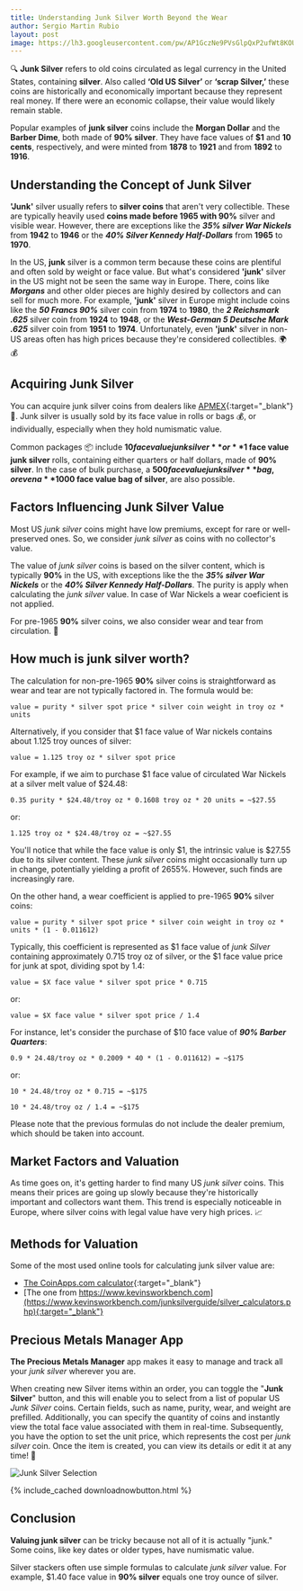 ```yaml
---
title: Understanding Junk Silver Worth Beyond the Wear
author: Sergio Martin Rubio
layout: post
image: https://lh3.googleusercontent.com/pw/AP1GczNe9PVsGlpQxP2ufWt8KOUkWe7ehTthL2I7pEPYJXlLhfeCxFMcMDHwgGE7kM_mJXbJbP2Nj5dBW3sd_mNevsXgpp-QVpO3UxdNvzRAiyuN5-mf3zwF08XLuJfMuTnUUyov5EFv2YXA_u6r2u8-HBS-=w1200-h628-s-no?authuser=1
---
```


🔍 **Junk Silver** refers to old coins circulated as legal currency in the United States, containing **silver**. Also called **‘Old US Silver’** or **‘scrap Silver,’** these coins are historically and economically important because they represent real money. If there were an economic collapse, their value would likely remain stable.

Popular examples of **junk silver** coins include the **Morgan Dollar** and the **Barber Dime**, both made of **90% silver**. They have face values of **$1** and **10 cents**, respectively, and were minted from **1878** to **1921** and from **1892** to **1916**.

## Understanding the Concept of Junk Silver

**'Junk'** silver usually refers to **silver coins** that aren't very collectible. These are typically heavily used **coins made before 1965 with 90%** silver and visible wear. However, there are exceptions like the ***35% silver War Nickels*** from **1942** to **1946** or the ***40% Silver Kennedy Half-Dollars*** from **1965** to **1970**.

In the US, **junk** silver is a common term because these coins are plentiful and often sold by weight or face value. But what's considered **'junk'** silver in the US might not be seen the same way in Europe. There, coins like ***Morgans*** and other older pieces are highly desired by collectors and can sell for much more. For example, **'junk'** silver in Europe might include coins like the ***50 Francs 90%*** silver coin from **1974** to **1980**, the ***2 Reichsmark .625*** silver coin from **1924** to **1948**, or the ***West-German 5 Deutsche Mark .625*** silver coin from **1951** to **1974**. Unfortunately, even **'junk'** silver in non-US areas often has high prices because they're considered collectibles. 🌍💰

## Acquiring Junk Silver

You can acquire junk silver coins from dealers like [APMEX](https://www.apmex.com/category/25800/junk-silver-coins-35-40-90-silver){:target="_blank"} 🛒. Junk silver is usually sold by its face value in rolls or bags 💰, or individually, especially when they hold numismatic value.

Common packages 📦 include **$10 face value junk silver** or **$1 face value junk silver** rolls, containing either quarters or half dollars, made of **90% silver**. In the case of bulk purchase, a **$500 face value junk silver** bag, or even a **$1000 face value bag of silver**, are also possible.

## Factors Influencing Junk Silver Value

Most US *junk silver* coins might have low premiums, except for rare or well-preserved ones. So, we consider *junk silver* as coins with no collector's value.

The value of *junk silver* coins is based on the silver content, which is typically **90%** in the US, with exceptions like the the ***35% silver War Nickels*** or the ***40% Silver Kennedy Half-Dollars***. The purity is apply when calculating the *junk silver* value. In case of War Nickels a wear coeficient is not applied.

For pre-1965 **90%** silver coins, we also consider wear and tear from circulation. 🔄

## How much is junk silver worth?

The calculation for non-pre-1965 **90%** silver coins is straightforward as wear and tear are not typically factored in. The formula would be:

```
value = purity * silver spot price * silver coin weight in troy oz * units
```

Alternatively, if you consider that $1 face value of War nickels contains about 1.125 troy ounces of silver:

```
value = 1.125 troy oz * silver spot price
```

For example, if we aim to purchase $1 face value of circulated War Nickels at a silver melt value of $24.48:

```
0.35 purity * $24.48/troy oz * 0.1608 troy oz * 20 units = ~$27.55
```

or:

```
1.125 troy oz * $24.48/troy oz = ~$27.55
```

You'll notice that while the face value is only $1, the intrinsic value is $27.55 due to its silver content. These *junk silver* coins might occasionally turn up in change, potentially yielding a profit of 2655%. However, such finds are increasingly rare.

On the other hand, a wear coefficient is applied to pre-1965 **90%** silver coins:

```
value = purity * silver spot price * silver coin weight in troy oz * units * (1 - 0.011612)
```

Typically, this coefficient is represented as $1 face value of *junk Silver* containing approximately 0.715 troy oz of silver, or the $1 face value price for junk at spot, dividing spot by 1.4:

```
value = $X face value * silver spot price * 0.715
```

or:

```
value = $X face value * silver spot price / 1.4
```

For instance, let's consider the purchase of $10 face value of ***90% Barber Quarters***:

```
0.9 * 24.48/troy oz * 0.2009 * 40 * (1 - 0.011612) = ~$175
```

or:

```
10 * 24.48/troy oz * 0.715 = ~$175
```

```
10 * 24.48/troy oz / 1.4 = ~$175
```

Please note that the previous formulas do not include the dealer premium, which should be taken into account.

## Market Factors and Valuation

As time goes on, it's getting harder to find many US *junk silver* coins. This means their prices are going up slowly because they're historically important and collectors want them. This trend is especially noticeable in Europe, where silver coins with legal value have very high prices. 📈

## Methods for Valuation

Some of the most used online tools for calculating junk silver value are:

- [The CoinApps.com calculator](http://coinapps.com/silver/coin/calculator/){:target="_blank"}
- [The one from https://www.kevinsworkbench.com](https://www.kevinsworkbench.com/junksilverguide/silver_calculators.php){:target="_blank"}

## Precious Metals Manager App

**The Precious Metals Manager** app makes it easy to manage and track all your *junk silver* wherever you are.

When creating new Silver items within an order, you can toggle the "**Junk Silver**" button, and this will enable you to select from a list of popular US *Junk Silver* coins. Certain fields, such as name, purity, wear, and weight are prefilled. Additionally, you can specify the quantity of coins and instantly view the total face value associated with them in real-time. Subsequently, you have the option to set the unit price, which represents the cost per *junk silver* coin. Once the item is created, you can view its details or edit it at any time! 🚀

<img class="img-fluid" src="https://lh3.googleusercontent.com/pw/AP1GczOhhVKk40w6sOlIVc7RPp4H6Qbp9nUtuaoqygHIXarnLWJl41zpJ3sUUZbdhF3RiaKxdp93c1SYdkNeEwRRCT35LAGNEe1qRkOuPG1CV2pzVaR0KYCEMh2Wi8isv24WlPO5XI9qqzOGYT4vkqRGHzJn=w1920-h1080-s-no?authuser=1" alt="Junk Silver Selection" />

{% include_cached downloadnowbutton.html %}

## Conclusion

**Valuing junk silver** can be tricky because not all of it is actually "junk." Some coins, like key dates or older types, have numismatic value.

Silver stackers often use simple formulas to calculate *junk silver* value. For example, $1.40 face value in **90% silver** equals one troy ounce of silver.
